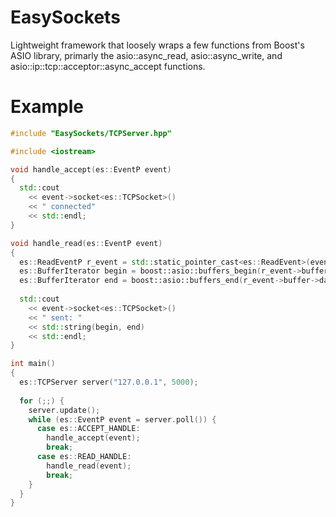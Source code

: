 # EasySockets
Lightweight framework that loosely wraps a few functions from Boost's ASIO library, primarly the asio::async_read, asio::async_write, and asio::ip::tcp::acceptor::async_accept functions.

# Example
```cpp
#include "EasySockets/TCPServer.hpp"

#include <iostream>

void handle_accept(es::EventP event)
{
  std::cout
    << event->socket<es::TCPSocket>()
    << " connected"
    << std::endl;
}

void handle_read(es::EventP event)
{
  es::ReadEventP r_event = std::static_pointer_cast<es::ReadEvent>(event);
  es::BufferIterator begin = boost::asio::buffers_begin(r_event->buffer->data());
  es::BufferIterator end = boost::asio::buffers_end(r_event->buffer->data());
  
  std::cout
    << event->socket<es::TCPSocket>()
    << " sent: "
    << std::string(begin, end)
    << std::endl;
}

int main()
{
  es::TCPServer server("127.0.0.1", 5000);
  
  for (;;) {
    server.update();
    while (es::EventP event = server.poll()) {
      case es::ACCEPT_HANDLE:
        handle_accept(event);
        break;
      case es::READ_HANDLE:
        handle_read(event);
        break;
    }
  }
}

```
